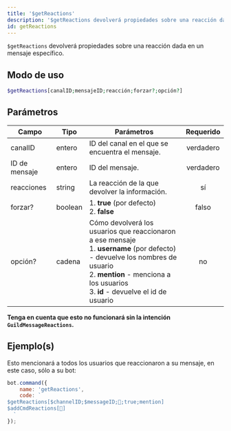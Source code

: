 ```yaml
---
title: '$getReactions'
description: '$getReactions devolverá propiedades sobre una reacción dada en un mensaje específico.'
id: getReactions
---
```


`$getReactions` devolverá propiedades sobre una reacción dada en un mensaje específico.

## Modo de uso

```php
$getReactions[canalID;mensajeID;reacción;forzar?;opción?]
```

## Parámetros

| Campo         | Tipo    | Parámetros                                                                                                                                                                                                                                         | Requerido |
| ------------- | ------- | -------------------------------------------------------------------------------------------------------------------------------------------------------------------------------------------------------------------------------------------------- |:---------:|
| canalID       | entero  | ID del canal en el que se encuentra el mensaje.                                                                                                                                                                                                    | verdadero |
| ID de mensaje | entero  | ID del mensaje.                                                                                                                                                                                                                                    | verdadero |
| reacciones    | string  | La reacción de la que devolver la información.                                                                                                                                                                                                     |    sí     |
| forzar?       | boolean | 1. **true** (por defecto) <br /> 2. **false**                                                                                                                                                                                                |   falso   |
| opción?       | cadena  | Cómo devolverá los usuarios que reaccionaron a ese mensaje <br /> 1. **username** (por defecto) - devuelve los nombres de usuario   <br /> 2. **mention** - menciona a los usuarios <br /> 3. **id** - devuelve el id de usuario |    no     |

**Tenga en cuenta que esto no funcionará sin la intención `GuildMessageReactions`.**

## Ejemplo(s)

Esto mencionará a todos los usuarios que reaccionaron a su mensaje, en este caso, sólo a su bot:

```javascript
bot.command({
    name: 'getReactions',
    code: `
$getReactions[$channelID;$messageID;👋;true;mention]
$addCmdReactions[👋]
  `
});
```